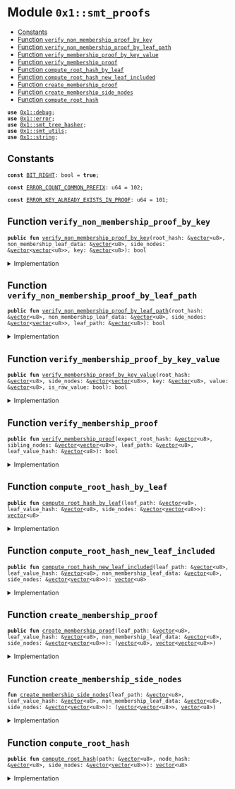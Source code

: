 
<a id="0x1_smt_proofs"></a>

# Module `0x1::smt_proofs`



-  [Constants](#@Constants_0)
-  [Function `verify_non_membership_proof_by_key`](#0x1_smt_proofs_verify_non_membership_proof_by_key)
-  [Function `verify_non_membership_proof_by_leaf_path`](#0x1_smt_proofs_verify_non_membership_proof_by_leaf_path)
-  [Function `verify_membership_proof_by_key_value`](#0x1_smt_proofs_verify_membership_proof_by_key_value)
-  [Function `verify_membership_proof`](#0x1_smt_proofs_verify_membership_proof)
-  [Function `compute_root_hash_by_leaf`](#0x1_smt_proofs_compute_root_hash_by_leaf)
-  [Function `compute_root_hash_new_leaf_included`](#0x1_smt_proofs_compute_root_hash_new_leaf_included)
-  [Function `create_membership_proof`](#0x1_smt_proofs_create_membership_proof)
-  [Function `create_membership_side_nodes`](#0x1_smt_proofs_create_membership_side_nodes)
-  [Function `compute_root_hash`](#0x1_smt_proofs_compute_root_hash)


<pre><code><b>use</b> <a href="../../starcoin-stdlib/doc/debug.md#0x1_debug">0x1::debug</a>;
<b>use</b> <a href="../../move-stdlib/doc/error.md#0x1_error">0x1::error</a>;
<b>use</b> <a href="smt_tree_hasher.md#0x1_smt_tree_hasher">0x1::smt_tree_hasher</a>;
<b>use</b> <a href="smt_utils.md#0x1_smt_utils">0x1::smt_utils</a>;
<b>use</b> <a href="../../move-stdlib/doc/string.md#0x1_string">0x1::string</a>;
</code></pre>



<a id="@Constants_0"></a>

## Constants


<a id="0x1_smt_proofs_BIT_RIGHT"></a>



<pre><code><b>const</b> <a href="smt_proofs.md#0x1_smt_proofs_BIT_RIGHT">BIT_RIGHT</a>: bool = <b>true</b>;
</code></pre>



<a id="0x1_smt_proofs_ERROR_COUNT_COMMON_PREFIX"></a>



<pre><code><b>const</b> <a href="smt_proofs.md#0x1_smt_proofs_ERROR_COUNT_COMMON_PREFIX">ERROR_COUNT_COMMON_PREFIX</a>: u64 = 102;
</code></pre>



<a id="0x1_smt_proofs_ERROR_KEY_ALREADY_EXISTS_IN_PROOF"></a>



<pre><code><b>const</b> <a href="smt_proofs.md#0x1_smt_proofs_ERROR_KEY_ALREADY_EXISTS_IN_PROOF">ERROR_KEY_ALREADY_EXISTS_IN_PROOF</a>: u64 = 101;
</code></pre>



<a id="0x1_smt_proofs_verify_non_membership_proof_by_key"></a>

## Function `verify_non_membership_proof_by_key`



<pre><code><b>public</b> <b>fun</b> <a href="smt_proofs.md#0x1_smt_proofs_verify_non_membership_proof_by_key">verify_non_membership_proof_by_key</a>(root_hash: &<a href="../../move-stdlib/doc/vector.md#0x1_vector">vector</a>&lt;u8&gt;, non_membership_leaf_data: &<a href="../../move-stdlib/doc/vector.md#0x1_vector">vector</a>&lt;u8&gt;, side_nodes: &<a href="../../move-stdlib/doc/vector.md#0x1_vector">vector</a>&lt;<a href="../../move-stdlib/doc/vector.md#0x1_vector">vector</a>&lt;u8&gt;&gt;, key: &<a href="../../move-stdlib/doc/vector.md#0x1_vector">vector</a>&lt;u8&gt;): bool
</code></pre>



<details>
<summary>Implementation</summary>


<pre><code><b>public</b> <b>fun</b> <a href="smt_proofs.md#0x1_smt_proofs_verify_non_membership_proof_by_key">verify_non_membership_proof_by_key</a>(
    root_hash: &<a href="../../move-stdlib/doc/vector.md#0x1_vector">vector</a>&lt;u8&gt;,
    non_membership_leaf_data: &<a href="../../move-stdlib/doc/vector.md#0x1_vector">vector</a>&lt;u8&gt;,
    side_nodes: &<a href="../../move-stdlib/doc/vector.md#0x1_vector">vector</a>&lt;<a href="../../move-stdlib/doc/vector.md#0x1_vector">vector</a>&lt;u8&gt;&gt;,
    key: &<a href="../../move-stdlib/doc/vector.md#0x1_vector">vector</a>&lt;u8&gt;
): bool {
    <b>let</b> leaf_path = <a href="smt_tree_hasher.md#0x1_smt_tree_hasher_digest">smt_tree_hasher::digest</a>(key);
    <a href="smt_proofs.md#0x1_smt_proofs_verify_non_membership_proof_by_leaf_path">verify_non_membership_proof_by_leaf_path</a>(root_hash, non_membership_leaf_data, side_nodes, &leaf_path)
}
</code></pre>



</details>

<a id="0x1_smt_proofs_verify_non_membership_proof_by_leaf_path"></a>

## Function `verify_non_membership_proof_by_leaf_path`



<pre><code><b>public</b> <b>fun</b> <a href="smt_proofs.md#0x1_smt_proofs_verify_non_membership_proof_by_leaf_path">verify_non_membership_proof_by_leaf_path</a>(root_hash: &<a href="../../move-stdlib/doc/vector.md#0x1_vector">vector</a>&lt;u8&gt;, non_membership_leaf_data: &<a href="../../move-stdlib/doc/vector.md#0x1_vector">vector</a>&lt;u8&gt;, side_nodes: &<a href="../../move-stdlib/doc/vector.md#0x1_vector">vector</a>&lt;<a href="../../move-stdlib/doc/vector.md#0x1_vector">vector</a>&lt;u8&gt;&gt;, leaf_path: &<a href="../../move-stdlib/doc/vector.md#0x1_vector">vector</a>&lt;u8&gt;): bool
</code></pre>



<details>
<summary>Implementation</summary>


<pre><code><b>public</b> <b>fun</b> <a href="smt_proofs.md#0x1_smt_proofs_verify_non_membership_proof_by_leaf_path">verify_non_membership_proof_by_leaf_path</a>(
    root_hash: &<a href="../../move-stdlib/doc/vector.md#0x1_vector">vector</a>&lt;u8&gt;,
    non_membership_leaf_data: &<a href="../../move-stdlib/doc/vector.md#0x1_vector">vector</a>&lt;u8&gt;,
    side_nodes: &<a href="../../move-stdlib/doc/vector.md#0x1_vector">vector</a>&lt;<a href="../../move-stdlib/doc/vector.md#0x1_vector">vector</a>&lt;u8&gt;&gt;,
    leaf_path: &<a href="../../move-stdlib/doc/vector.md#0x1_vector">vector</a>&lt;u8&gt;
): bool {
    <b>let</b> non_membership_leaf_hash = <b>if</b> (<a href="../../move-stdlib/doc/vector.md#0x1_vector_length">vector::length</a>&lt;u8&gt;(non_membership_leaf_data) &gt; 0) {
        <b>let</b> (non_membership_leaf_path, _) = <a href="smt_tree_hasher.md#0x1_smt_tree_hasher_parse_leaf">smt_tree_hasher::parse_leaf</a>(non_membership_leaf_data);
        <b>assert</b>!(*leaf_path != *&non_membership_leaf_path, <a href="../../move-stdlib/doc/error.md#0x1_error_invalid_state">error::invalid_state</a>(<a href="smt_proofs.md#0x1_smt_proofs_ERROR_KEY_ALREADY_EXISTS_IN_PROOF">ERROR_KEY_ALREADY_EXISTS_IN_PROOF</a>));
        <b>assert</b>!(
            (<a href="smt_utils.md#0x1_smt_utils_count_common_prefix">smt_utils::count_common_prefix</a>(leaf_path, &non_membership_leaf_path) &gt;= <a href="../../move-stdlib/doc/vector.md#0x1_vector_length">vector::length</a>(side_nodes)),
            <a href="smt_proofs.md#0x1_smt_proofs_ERROR_COUNT_COMMON_PREFIX">ERROR_COUNT_COMMON_PREFIX</a>
        );
        <a href="smt_tree_hasher.md#0x1_smt_tree_hasher_digest_leaf_data">smt_tree_hasher::digest_leaf_data</a>(non_membership_leaf_data)
    } <b>else</b> {
        <a href="smt_tree_hasher.md#0x1_smt_tree_hasher_placeholder">smt_tree_hasher::placeholder</a>()
    };
    <a href="smt_proofs.md#0x1_smt_proofs_compute_root_hash">compute_root_hash</a>(leaf_path, &non_membership_leaf_hash, side_nodes) == *root_hash
}
</code></pre>



</details>

<a id="0x1_smt_proofs_verify_membership_proof_by_key_value"></a>

## Function `verify_membership_proof_by_key_value`



<pre><code><b>public</b> <b>fun</b> <a href="smt_proofs.md#0x1_smt_proofs_verify_membership_proof_by_key_value">verify_membership_proof_by_key_value</a>(root_hash: &<a href="../../move-stdlib/doc/vector.md#0x1_vector">vector</a>&lt;u8&gt;, side_nodes: &<a href="../../move-stdlib/doc/vector.md#0x1_vector">vector</a>&lt;<a href="../../move-stdlib/doc/vector.md#0x1_vector">vector</a>&lt;u8&gt;&gt;, key: &<a href="../../move-stdlib/doc/vector.md#0x1_vector">vector</a>&lt;u8&gt;, value: &<a href="../../move-stdlib/doc/vector.md#0x1_vector">vector</a>&lt;u8&gt;, is_raw_value: bool): bool
</code></pre>



<details>
<summary>Implementation</summary>


<pre><code><b>public</b> <b>fun</b> <a href="smt_proofs.md#0x1_smt_proofs_verify_membership_proof_by_key_value">verify_membership_proof_by_key_value</a>(
    root_hash: &<a href="../../move-stdlib/doc/vector.md#0x1_vector">vector</a>&lt;u8&gt;,
    side_nodes: &<a href="../../move-stdlib/doc/vector.md#0x1_vector">vector</a>&lt;<a href="../../move-stdlib/doc/vector.md#0x1_vector">vector</a>&lt;u8&gt;&gt;,
    key: &<a href="../../move-stdlib/doc/vector.md#0x1_vector">vector</a>&lt;u8&gt;,
    value: &<a href="../../move-stdlib/doc/vector.md#0x1_vector">vector</a>&lt;u8&gt;,
    is_raw_value: bool
): bool {
    <b>let</b> leaf_path = <a href="smt_tree_hasher.md#0x1_smt_tree_hasher_digest">smt_tree_hasher::digest</a>(key);
    <b>let</b> leaf_value_hash = <b>if</b> (is_raw_value) {
        &<a href="smt_tree_hasher.md#0x1_smt_tree_hasher_digest">smt_tree_hasher::digest</a>(value)
    } <b>else</b> {
        value
    };
    <a href="smt_proofs.md#0x1_smt_proofs_verify_membership_proof">verify_membership_proof</a>(root_hash, side_nodes, &leaf_path, leaf_value_hash)
}
</code></pre>



</details>

<a id="0x1_smt_proofs_verify_membership_proof"></a>

## Function `verify_membership_proof`



<pre><code><b>public</b> <b>fun</b> <a href="smt_proofs.md#0x1_smt_proofs_verify_membership_proof">verify_membership_proof</a>(expect_root_hash: &<a href="../../move-stdlib/doc/vector.md#0x1_vector">vector</a>&lt;u8&gt;, sibling_nodes: &<a href="../../move-stdlib/doc/vector.md#0x1_vector">vector</a>&lt;<a href="../../move-stdlib/doc/vector.md#0x1_vector">vector</a>&lt;u8&gt;&gt;, leaf_path: &<a href="../../move-stdlib/doc/vector.md#0x1_vector">vector</a>&lt;u8&gt;, leaf_value_hash: &<a href="../../move-stdlib/doc/vector.md#0x1_vector">vector</a>&lt;u8&gt;): bool
</code></pre>



<details>
<summary>Implementation</summary>


<pre><code><b>public</b> <b>fun</b> <a href="smt_proofs.md#0x1_smt_proofs_verify_membership_proof">verify_membership_proof</a>(
    expect_root_hash: &<a href="../../move-stdlib/doc/vector.md#0x1_vector">vector</a>&lt;u8&gt;,
    sibling_nodes: &<a href="../../move-stdlib/doc/vector.md#0x1_vector">vector</a>&lt;<a href="../../move-stdlib/doc/vector.md#0x1_vector">vector</a>&lt;u8&gt;&gt;,
    leaf_path: &<a href="../../move-stdlib/doc/vector.md#0x1_vector">vector</a>&lt;u8&gt;,
    leaf_value_hash: &<a href="../../move-stdlib/doc/vector.md#0x1_vector">vector</a>&lt;u8&gt;
): bool {
    <a href="../../starcoin-stdlib/doc/debug.md#0x1_debug_print">debug::print</a>(
        &<a href="../../move-stdlib/doc/string.md#0x1_string_utf8">string::utf8</a>(b"<a href="smt_proofs.md#0x1_smt_proofs_verify_membership_proof">smt_proofs::verify_membership_proof</a> | entered, leaf path & leaf value <a href="../../move-stdlib/doc/hash.md#0x1_hash">hash</a> & sibling_nodes")
    );
    <a href="../../starcoin-stdlib/doc/debug.md#0x1_debug_print">debug::print</a>(leaf_path);
    <a href="../../starcoin-stdlib/doc/debug.md#0x1_debug_print">debug::print</a>(leaf_value_hash);
    <a href="../../starcoin-stdlib/doc/debug.md#0x1_debug_print">debug::print</a>(sibling_nodes);

    <b>let</b> (leaf_hash, leaf_value) = <a href="smt_tree_hasher.md#0x1_smt_tree_hasher_digest_leaf">smt_tree_hasher::digest_leaf</a>(leaf_path, leaf_value_hash);
    <a href="../../starcoin-stdlib/doc/debug.md#0x1_debug_print">debug::print</a>(
        &<a href="../../move-stdlib/doc/string.md#0x1_string_utf8">string::utf8</a>(
            b"<a href="smt_proofs.md#0x1_smt_proofs_verify_membership_proof">smt_proofs::verify_membership_proof</a> | after <a href="smt_tree_hasher.md#0x1_smt_tree_hasher_digest_leaf">smt_tree_hasher::digest_leaf</a>, leaf_path & leaf_value: "
        )
    );
    <a href="../../starcoin-stdlib/doc/debug.md#0x1_debug_print">debug::print</a>(&leaf_hash);
    <a href="../../starcoin-stdlib/doc/debug.md#0x1_debug_print">debug::print</a>(&leaf_value);

    <b>let</b> ret_hash = <a href="smt_proofs.md#0x1_smt_proofs_compute_root_hash">compute_root_hash</a>(leaf_path, &leaf_hash, sibling_nodes);
    <a href="../../starcoin-stdlib/doc/debug.md#0x1_debug_print">debug::print</a>(
        &<a href="../../move-stdlib/doc/string.md#0x1_string_utf8">string::utf8</a>(
            b"<a href="smt_proofs.md#0x1_smt_proofs_verify_membership_proof">smt_proofs::verify_membership_proof</a> | after <a href="smt_proofs.md#0x1_smt_proofs_compute_root_hash">Self::compute_root_hash</a>, ret_hash & expect_root_hash: "
        )
    );
    <a href="../../starcoin-stdlib/doc/debug.md#0x1_debug_print">debug::print</a>(&ret_hash);
    <a href="../../starcoin-stdlib/doc/debug.md#0x1_debug_print">debug::print</a>(expect_root_hash);
    ret_hash == *expect_root_hash
}
</code></pre>



</details>

<a id="0x1_smt_proofs_compute_root_hash_by_leaf"></a>

## Function `compute_root_hash_by_leaf`



<pre><code><b>public</b> <b>fun</b> <a href="smt_proofs.md#0x1_smt_proofs_compute_root_hash_by_leaf">compute_root_hash_by_leaf</a>(leaf_path: &<a href="../../move-stdlib/doc/vector.md#0x1_vector">vector</a>&lt;u8&gt;, leaf_value_hash: &<a href="../../move-stdlib/doc/vector.md#0x1_vector">vector</a>&lt;u8&gt;, side_nodes: &<a href="../../move-stdlib/doc/vector.md#0x1_vector">vector</a>&lt;<a href="../../move-stdlib/doc/vector.md#0x1_vector">vector</a>&lt;u8&gt;&gt;): <a href="../../move-stdlib/doc/vector.md#0x1_vector">vector</a>&lt;u8&gt;
</code></pre>



<details>
<summary>Implementation</summary>


<pre><code><b>public</b> <b>fun</b> <a href="smt_proofs.md#0x1_smt_proofs_compute_root_hash_by_leaf">compute_root_hash_by_leaf</a>(
    leaf_path: &<a href="../../move-stdlib/doc/vector.md#0x1_vector">vector</a>&lt;u8&gt;,
    leaf_value_hash: &<a href="../../move-stdlib/doc/vector.md#0x1_vector">vector</a>&lt;u8&gt;,
    side_nodes: &<a href="../../move-stdlib/doc/vector.md#0x1_vector">vector</a>&lt;<a href="../../move-stdlib/doc/vector.md#0x1_vector">vector</a>&lt;u8&gt;&gt;
): <a href="../../move-stdlib/doc/vector.md#0x1_vector">vector</a>&lt;u8&gt; {
    <b>let</b> (leaf_hash, _) = <a href="smt_tree_hasher.md#0x1_smt_tree_hasher_digest_leaf">smt_tree_hasher::digest_leaf</a>(leaf_path, leaf_value_hash);
    <a href="smt_proofs.md#0x1_smt_proofs_compute_root_hash">compute_root_hash</a>(leaf_path, &leaf_hash, side_nodes)
}
</code></pre>



</details>

<a id="0x1_smt_proofs_compute_root_hash_new_leaf_included"></a>

## Function `compute_root_hash_new_leaf_included`



<pre><code><b>public</b> <b>fun</b> <a href="smt_proofs.md#0x1_smt_proofs_compute_root_hash_new_leaf_included">compute_root_hash_new_leaf_included</a>(leaf_path: &<a href="../../move-stdlib/doc/vector.md#0x1_vector">vector</a>&lt;u8&gt;, leaf_value_hash: &<a href="../../move-stdlib/doc/vector.md#0x1_vector">vector</a>&lt;u8&gt;, non_membership_leaf_data: &<a href="../../move-stdlib/doc/vector.md#0x1_vector">vector</a>&lt;u8&gt;, side_nodes: &<a href="../../move-stdlib/doc/vector.md#0x1_vector">vector</a>&lt;<a href="../../move-stdlib/doc/vector.md#0x1_vector">vector</a>&lt;u8&gt;&gt;): <a href="../../move-stdlib/doc/vector.md#0x1_vector">vector</a>&lt;u8&gt;
</code></pre>



<details>
<summary>Implementation</summary>


<pre><code><b>public</b> <b>fun</b> <a href="smt_proofs.md#0x1_smt_proofs_compute_root_hash_new_leaf_included">compute_root_hash_new_leaf_included</a>(
    leaf_path: &<a href="../../move-stdlib/doc/vector.md#0x1_vector">vector</a>&lt;u8&gt;,
    leaf_value_hash: &<a href="../../move-stdlib/doc/vector.md#0x1_vector">vector</a>&lt;u8&gt;,
    non_membership_leaf_data: &<a href="../../move-stdlib/doc/vector.md#0x1_vector">vector</a>&lt;u8&gt;,
    side_nodes: &<a href="../../move-stdlib/doc/vector.md#0x1_vector">vector</a>&lt;<a href="../../move-stdlib/doc/vector.md#0x1_vector">vector</a>&lt;u8&gt;&gt;
): <a href="../../move-stdlib/doc/vector.md#0x1_vector">vector</a>&lt;u8&gt; {
    <b>let</b> (new_side_nodes, leaf_node_hash) = <a href="smt_proofs.md#0x1_smt_proofs_create_membership_side_nodes">create_membership_side_nodes</a>(
        leaf_path,
        leaf_value_hash,
        non_membership_leaf_data,
        side_nodes
    );

    <a href="smt_proofs.md#0x1_smt_proofs_compute_root_hash">compute_root_hash</a>(leaf_path, &leaf_node_hash, &new_side_nodes)
}
</code></pre>



</details>

<a id="0x1_smt_proofs_create_membership_proof"></a>

## Function `create_membership_proof`



<pre><code><b>public</b> <b>fun</b> <a href="smt_proofs.md#0x1_smt_proofs_create_membership_proof">create_membership_proof</a>(leaf_path: &<a href="../../move-stdlib/doc/vector.md#0x1_vector">vector</a>&lt;u8&gt;, leaf_value_hash: &<a href="../../move-stdlib/doc/vector.md#0x1_vector">vector</a>&lt;u8&gt;, non_membership_leaf_data: &<a href="../../move-stdlib/doc/vector.md#0x1_vector">vector</a>&lt;u8&gt;, side_nodes: &<a href="../../move-stdlib/doc/vector.md#0x1_vector">vector</a>&lt;<a href="../../move-stdlib/doc/vector.md#0x1_vector">vector</a>&lt;u8&gt;&gt;): (<a href="../../move-stdlib/doc/vector.md#0x1_vector">vector</a>&lt;u8&gt;, <a href="../../move-stdlib/doc/vector.md#0x1_vector">vector</a>&lt;<a href="../../move-stdlib/doc/vector.md#0x1_vector">vector</a>&lt;u8&gt;&gt;)
</code></pre>



<details>
<summary>Implementation</summary>


<pre><code><b>public</b> <b>fun</b> <a href="smt_proofs.md#0x1_smt_proofs_create_membership_proof">create_membership_proof</a>(
    leaf_path: &<a href="../../move-stdlib/doc/vector.md#0x1_vector">vector</a>&lt;u8&gt;,
    leaf_value_hash: &<a href="../../move-stdlib/doc/vector.md#0x1_vector">vector</a>&lt;u8&gt;,
    non_membership_leaf_data: &<a href="../../move-stdlib/doc/vector.md#0x1_vector">vector</a>&lt;u8&gt;,
    side_nodes: &<a href="../../move-stdlib/doc/vector.md#0x1_vector">vector</a>&lt;<a href="../../move-stdlib/doc/vector.md#0x1_vector">vector</a>&lt;u8&gt;&gt;
): (<a href="../../move-stdlib/doc/vector.md#0x1_vector">vector</a>&lt;u8&gt;, <a href="../../move-stdlib/doc/vector.md#0x1_vector">vector</a>&lt;<a href="../../move-stdlib/doc/vector.md#0x1_vector">vector</a>&lt;u8&gt;&gt;) {
    <b>let</b> (new_side_nodes, leaf_node_hash) = <a href="smt_proofs.md#0x1_smt_proofs_create_membership_side_nodes">create_membership_side_nodes</a>(
        leaf_path,
        leaf_value_hash,
        non_membership_leaf_data,
        side_nodes
    );
    <b>let</b> new_root_hash = <a href="smt_proofs.md#0x1_smt_proofs_compute_root_hash">compute_root_hash</a>(leaf_path, &leaf_node_hash, &new_side_nodes);
    (new_root_hash, new_side_nodes)
}
</code></pre>



</details>

<a id="0x1_smt_proofs_create_membership_side_nodes"></a>

## Function `create_membership_side_nodes`



<pre><code><b>fun</b> <a href="smt_proofs.md#0x1_smt_proofs_create_membership_side_nodes">create_membership_side_nodes</a>(leaf_path: &<a href="../../move-stdlib/doc/vector.md#0x1_vector">vector</a>&lt;u8&gt;, leaf_value_hash: &<a href="../../move-stdlib/doc/vector.md#0x1_vector">vector</a>&lt;u8&gt;, non_membership_leaf_data: &<a href="../../move-stdlib/doc/vector.md#0x1_vector">vector</a>&lt;u8&gt;, side_nodes: &<a href="../../move-stdlib/doc/vector.md#0x1_vector">vector</a>&lt;<a href="../../move-stdlib/doc/vector.md#0x1_vector">vector</a>&lt;u8&gt;&gt;): (<a href="../../move-stdlib/doc/vector.md#0x1_vector">vector</a>&lt;<a href="../../move-stdlib/doc/vector.md#0x1_vector">vector</a>&lt;u8&gt;&gt;, <a href="../../move-stdlib/doc/vector.md#0x1_vector">vector</a>&lt;u8&gt;)
</code></pre>



<details>
<summary>Implementation</summary>


<pre><code><b>fun</b> <a href="smt_proofs.md#0x1_smt_proofs_create_membership_side_nodes">create_membership_side_nodes</a>(
    leaf_path: &<a href="../../move-stdlib/doc/vector.md#0x1_vector">vector</a>&lt;u8&gt;,
    leaf_value_hash: &<a href="../../move-stdlib/doc/vector.md#0x1_vector">vector</a>&lt;u8&gt;,
    non_membership_leaf_data: &<a href="../../move-stdlib/doc/vector.md#0x1_vector">vector</a>&lt;u8&gt;,
    side_nodes: &<a href="../../move-stdlib/doc/vector.md#0x1_vector">vector</a>&lt;<a href="../../move-stdlib/doc/vector.md#0x1_vector">vector</a>&lt;u8&gt;&gt;
): (<a href="../../move-stdlib/doc/vector.md#0x1_vector">vector</a>&lt;<a href="../../move-stdlib/doc/vector.md#0x1_vector">vector</a>&lt;u8&gt;&gt;, <a href="../../move-stdlib/doc/vector.md#0x1_vector">vector</a>&lt;u8&gt;) {
    <b>let</b> side_nodes_len = <a href="../../move-stdlib/doc/vector.md#0x1_vector_length">vector::length</a>&lt;<a href="../../move-stdlib/doc/vector.md#0x1_vector">vector</a>&lt;u8&gt;&gt;(side_nodes);
    <b>let</b> (new_leaf_hash, _) = <a href="smt_tree_hasher.md#0x1_smt_tree_hasher_digest_leaf">smt_tree_hasher::digest_leaf</a>(leaf_path, leaf_value_hash);
    <b>let</b> new_side_nodes = <b>if</b> (<a href="../../move-stdlib/doc/vector.md#0x1_vector_length">vector::length</a>(non_membership_leaf_data) &gt; 0) {
        <b>let</b> (non_membership_leaf_path, _) = <a href="smt_tree_hasher.md#0x1_smt_tree_hasher_parse_leaf">smt_tree_hasher::parse_leaf</a>(non_membership_leaf_data);
        <b>assert</b>!(*leaf_path != *&non_membership_leaf_path, <a href="../../move-stdlib/doc/error.md#0x1_error_invalid_state">error::invalid_state</a>(<a href="smt_proofs.md#0x1_smt_proofs_ERROR_KEY_ALREADY_EXISTS_IN_PROOF">ERROR_KEY_ALREADY_EXISTS_IN_PROOF</a>));

        <b>let</b> common_prefix_count = <a href="smt_utils.md#0x1_smt_utils_count_common_prefix">smt_utils::count_common_prefix</a>(leaf_path, &non_membership_leaf_path);
        <b>let</b> old_leaf_hash = <a href="smt_tree_hasher.md#0x1_smt_tree_hasher_digest_leaf_data">smt_tree_hasher::digest_leaf_data</a>(non_membership_leaf_data);
        <b>let</b> new_side_nodes = <a href="../../move-stdlib/doc/vector.md#0x1_vector_empty">vector::empty</a>&lt;<a href="../../move-stdlib/doc/vector.md#0x1_vector">vector</a>&lt;u8&gt;&gt;();

        <a href="../../move-stdlib/doc/vector.md#0x1_vector_push_back">vector::push_back</a>(&<b>mut</b> new_side_nodes, old_leaf_hash);
        <b>if</b> (common_prefix_count &gt; side_nodes_len) {
            <b>let</b> place_holder_len = (common_prefix_count - side_nodes_len);
            // Put placeholders
            <b>let</b> idx = 0;
            <b>while</b> (idx &lt; place_holder_len) {
                <a href="../../move-stdlib/doc/vector.md#0x1_vector_push_back">vector::push_back</a>(&<b>mut</b> new_side_nodes, <a href="smt_tree_hasher.md#0x1_smt_tree_hasher_placeholder">smt_tree_hasher::placeholder</a>());
                idx = idx + 1;
            };
        };
        new_side_nodes
    } <b>else</b> {
        <a href="../../move-stdlib/doc/vector.md#0x1_vector_empty">vector::empty</a>&lt;<a href="../../move-stdlib/doc/vector.md#0x1_vector">vector</a>&lt;u8&gt;&gt;()
    };

    // Push <b>old</b> siblings into the new siblings array
    <b>let</b> idx = 0;
    <b>while</b> (idx &lt; side_nodes_len) {
        <a href="../../move-stdlib/doc/vector.md#0x1_vector_push_back">vector::push_back</a>(&<b>mut</b> new_side_nodes, *<a href="../../move-stdlib/doc/vector.md#0x1_vector_borrow">vector::borrow</a>(side_nodes, idx));
        idx = idx + 1;
    };
    (new_side_nodes, new_leaf_hash)
}
</code></pre>



</details>

<a id="0x1_smt_proofs_compute_root_hash"></a>

## Function `compute_root_hash`



<pre><code><b>public</b> <b>fun</b> <a href="smt_proofs.md#0x1_smt_proofs_compute_root_hash">compute_root_hash</a>(path: &<a href="../../move-stdlib/doc/vector.md#0x1_vector">vector</a>&lt;u8&gt;, node_hash: &<a href="../../move-stdlib/doc/vector.md#0x1_vector">vector</a>&lt;u8&gt;, side_nodes: &<a href="../../move-stdlib/doc/vector.md#0x1_vector">vector</a>&lt;<a href="../../move-stdlib/doc/vector.md#0x1_vector">vector</a>&lt;u8&gt;&gt;): <a href="../../move-stdlib/doc/vector.md#0x1_vector">vector</a>&lt;u8&gt;
</code></pre>



<details>
<summary>Implementation</summary>


<pre><code><b>public</b> <b>fun</b> <a href="smt_proofs.md#0x1_smt_proofs_compute_root_hash">compute_root_hash</a>(
    path: &<a href="../../move-stdlib/doc/vector.md#0x1_vector">vector</a>&lt;u8&gt;,
    node_hash: &<a href="../../move-stdlib/doc/vector.md#0x1_vector">vector</a>&lt;u8&gt;,
    side_nodes: &<a href="../../move-stdlib/doc/vector.md#0x1_vector">vector</a>&lt;<a href="../../move-stdlib/doc/vector.md#0x1_vector">vector</a>&lt;u8&gt;&gt;
): <a href="../../move-stdlib/doc/vector.md#0x1_vector">vector</a>&lt;u8&gt; {
    <b>let</b> side_nodes_len = <a href="../../move-stdlib/doc/vector.md#0x1_vector_length">vector::length</a>&lt;<a href="../../move-stdlib/doc/vector.md#0x1_vector">vector</a>&lt;u8&gt;&gt;(side_nodes);

    <b>let</b> i = 0;
    <b>let</b> current_hash = *node_hash;
    <b>while</b> (i &lt; side_nodes_len) {
        <b>let</b> bit = <a href="smt_utils.md#0x1_smt_utils_get_bit_at_from_msb">smt_utils::get_bit_at_from_msb</a>(path, side_nodes_len - i - 1);
        <b>let</b> sibling_hash = <a href="../../move-stdlib/doc/vector.md#0x1_vector_borrow">vector::borrow</a>&lt;<a href="../../move-stdlib/doc/vector.md#0x1_vector">vector</a>&lt;u8&gt;&gt;(side_nodes, i);
        <b>if</b> (bit == <a href="smt_proofs.md#0x1_smt_proofs_BIT_RIGHT">BIT_RIGHT</a>) {
            (current_hash, _) = <a href="smt_tree_hasher.md#0x1_smt_tree_hasher_digest_node">smt_tree_hasher::digest_node</a>(sibling_hash, &current_hash);
        } <b>else</b> {
            // left
            (current_hash, _) = <a href="smt_tree_hasher.md#0x1_smt_tree_hasher_digest_node">smt_tree_hasher::digest_node</a>(&current_hash, sibling_hash);
        };
        i = i + 1;
    };
    current_hash
}
</code></pre>



</details>


[move-book]: https://starcoin.dev/move/book/SUMMARY
